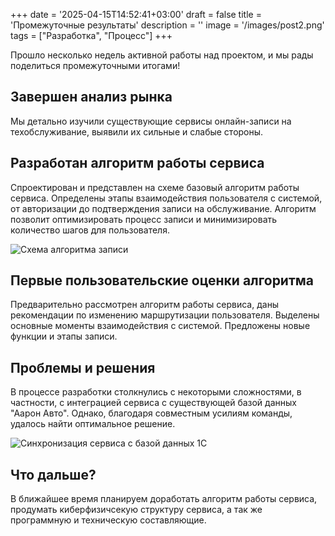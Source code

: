 +++
date = '2025-04-15T14:52:41+03:00'
draft = false
title = 'Промежуточные результаты'
description = ''
image = '/images/post2.png'
tags = ["Разработка", "Процесс"]
+++

Прошло несколько недель активной работы над проектом, и мы рады поделиться промежуточными итогами!

## Завершен анализ рынка

Мы детально изучили существующие сервисы онлайн-записи на техобслуживание, выявили их сильные и слабые стороны.

## Разработан алгоритм работы сервиса

Спроектирован и представлен на схеме базовый алгоритм работы сервиса. Определены этапы взаимодействия пользователя с системой, от авторизации до подтверждения записи на обслуживание. Алгоритм позволит оптимизировать процесс записи и минимизировать количество шагов для пользователя.

![Схема алгоритма записи](/images/alg1.png)

## Первые пользовательские оценки алгоритма

Предварительно рассмотрен алгоритм работы сервиса, даны рекомендации по изменению маршрутизации пользователя. Выделены основные моменты взаимодействия с системой. Предложены новые функции и этапы записи.

## Проблемы и решения

В процессе разработки столкнулись с некоторыми сложностями, в частности, с интеграцией сервиса с существующей базой данных "Аарон Авто".  Однако, благодаря совместным усилиям команды, удалось найти оптимальное решение.

![Синхронизация сервиса с базой данных 1С](/images/DB.png)

## Что дальше?

В ближайшее время планируем доработать алгоритм работы сервиса, продумать киберфизичсекую структуру сервиса, а так же программную и техническую составляющие.


